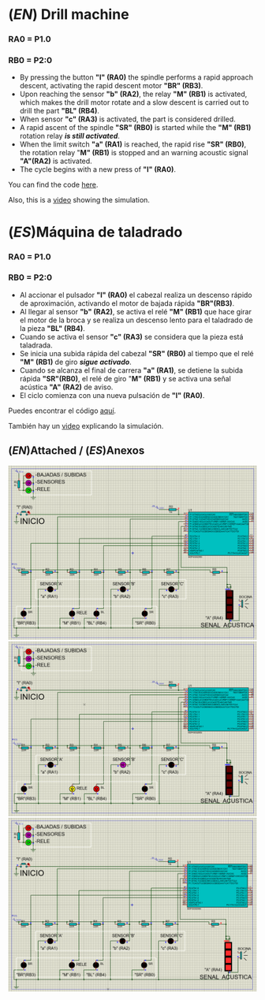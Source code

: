 # (_EN_) __Drill machine__
### __RA0 = P1.0__
### __RB0 = P2:0__
* By pressing the button __"I" (RA0)__ the spindle performs a rapid approach descent, activating the rapid descent motor __"BR" (RB3)__.
* Upon reaching the sensor __"b" (RA2)__, the relay __"M" (RB1)__ is activated, which makes the drill motor rotate and a slow descent is carried out to drill the part __"BL" (RB4)__.
* When sensor __"c" (RA3)__ is activated, the part is considered drilled.
* A rapid ascent of the spindle __"SR" (RB0)__ is started while the __"M" (RB1)__ rotation relay ___is still activated___.
* When the limit switch __"a" (RA1)__ is reached, the rapid rise __"SR" (RB0)__, the rotation relay "__M" (RB1)__ is stopped and an warning acoustic signal __"A"(RA2)__ is activated.
* The cycle begins with a new press of __"I" (RA0)__.

You can find the code [here](https://github.com/Edgar-La/Microcontroller-Architecture/blob/main/Drill-machine/main.c).

Also, this is a [video](https://drive.google.com/file/d/1AZCyl04CBnwOrDfLP7QQ7QW8FxSePAnS/view?usp=sharing) showing the simulation.

# (_ES_)Máquina de taladrado
### RA0 = P1.0
### RB0 = P2:0
* Al accionar el pulsador __"I" (RA0)__ el cabezal realiza un descenso rápido de aproximación, activando el motor de bajada rápida __"BR"(RB3)__.
* Al llegar al sensor __"b" (RA2)__, se activa el relé __"M" (RB1)__ que hace girar el motor de la broca y se realiza un descenso lento para el taladrado de la pieza __"BL" (RB4)__.
* Cuando se activa el sensor __"c" (RA3)__ se considera que la pieza está taladrada.
* Se inicia una subida rápida del cabezal __"SR" (RB0)__ al tiempo que el relé __"M" (RB1)__ de giro ___sigue activado___.
* Cuando se alcanza el final de carrera __"a" (RA1)__, se detiene la subida rápida __"SR"(RB0)__, el relé de giro "__M" (RB1)__ y se activa una señal acústica __"A" (RA2)__ de aviso.
* El ciclo comienza con una nueva pulsación de __"I" (RA0)__.

Puedes encontrar el código [aquí](https://github.com/Edgar-La/Microcontroller-Architecture/blob/main/Drill-machine/main.c).

También hay un [video](https://drive.google.com/file/d/1AZCyl04CBnwOrDfLP7QQ7QW8FxSePAnS/view?usp=sharing) explicando la simulación.

## (_EN_)Attached / (_ES_)Anexos
![FIG1](https://github.com/Edgar-La/Microcontroller-Architecture/blob/main/Drill-machine/T_00.PNG)
![FIG2](https://github.com/Edgar-La/Microcontroller-Architecture/blob/main/Drill-machine/T_03.PNG)
![FIG3](https://github.com/Edgar-La/Microcontroller-Architecture/blob/main/Drill-machine/T_08.PNG)
